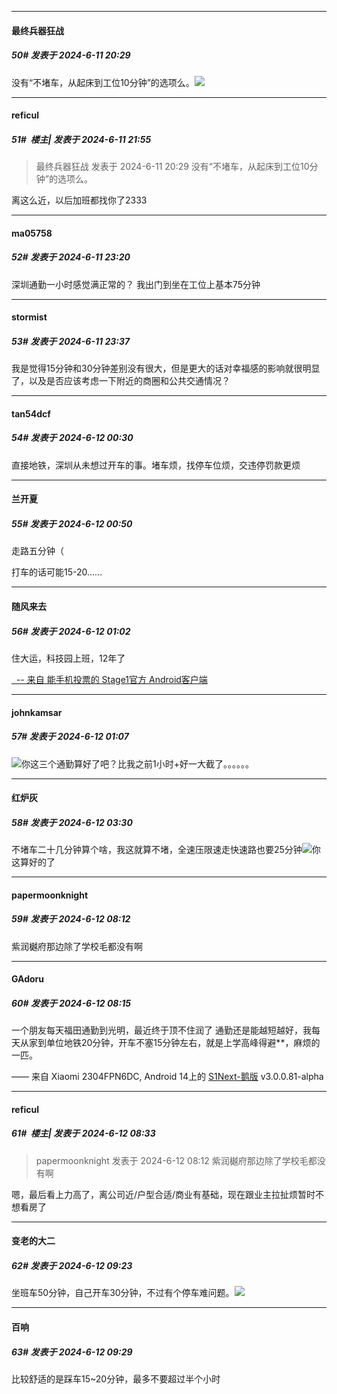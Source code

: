 ﻿
*****

####  最终兵器狂战  
##### 50#       发表于 2024-6-11 20:29

没有“不堵车，从起床到工位10分钟”的选项么。<img src="https://static.saraba1st.com/image/smiley/face2017/067.png" referrerpolicy="no-referrer">


*****

####  reficul  
##### 51#         楼主| 发表于 2024-6-11 21:55

<blockquote>最终兵器狂战 发表于 2024-6-11 20:29
没有“不堵车，从起床到工位10分钟”的选项么。</blockquote>
离这么近，以后加班都找你了2333


*****

####  ma05758  
##### 52#       发表于 2024-6-11 23:20

深圳通勤一小时感觉满正常的？ 我出门到坐在工位上基本75分钟


*****

####  stormist  
##### 53#       发表于 2024-6-11 23:37

我是觉得15分钟和30分钟差别没有很大，但是更大的话对幸福感的影响就很明显了，以及是否应该考虑一下附近的商圈和公共交通情况？


*****

####  tan54dcf  
##### 54#       发表于 2024-6-12 00:30

直接地铁，深圳从未想过开车的事。堵车烦，找停车位烦，交违停罚款更烦


*****

####  兰开夏  
##### 55#       发表于 2024-6-12 00:50

走路五分钟（

打车的话可能15-20......


*****

####  随风来去  
##### 56#       发表于 2024-6-12 01:02

住大运，科技园上班，12年了

[  -- 来自 能手机投票的 Stage1官方 Android客户端](https://www.coolapk.com/apk/140634)


*****

####  johnkamsar  
##### 57#       发表于 2024-6-12 01:07

<img src="https://static.saraba1st.com/image/smiley/face2017/125.png" referrerpolicy="no-referrer">你这三个通勤算好了吧？比我之前1小时+好一大截了。。。。。。


*****

####  红炉灰  
##### 58#       发表于 2024-6-12 03:30

不堵车二十几分钟算个啥，我这就算不堵，全速压限速走快速路也要25分钟<img src="https://static.saraba1st.com/image/smiley/face2017/067.png" referrerpolicy="no-referrer">你这算好的了


*****

####  papermoonknight  
##### 59#       发表于 2024-6-12 08:12

紫润樾府那边除了学校毛都没有啊


*****

####  GAdoru  
##### 60#       发表于 2024-6-12 08:15

一个朋友每天福田通勤到光明，最近终于顶不住润了
通勤还是能越短越好，我每天从家到单位地铁20分钟，开车不塞15分钟左右，就是上学高峰得避**，麻烦的一匹。

—— 来自 Xiaomi 2304FPN6DC, Android 14上的 [S1Next-鹅版](https://github.com/ykrank/S1-Next/releases) v3.0.0.81-alpha


*****

####  reficul  
##### 61#         楼主| 发表于 2024-6-12 08:33

<blockquote>papermoonknight 发表于 2024-6-12 08:12
紫润樾府那边除了学校毛都没有啊</blockquote>
嗯，最后看上力高了，离公司近/户型合适/商业有基础，现在跟业主拉扯烦暂时不想看房了


*****

####  变老的大二  
##### 62#       发表于 2024-6-12 09:23

坐班车50分钟，自己开车30分钟，不过有个停车难问题。<img src="https://static.saraba1st.com/image/smiley/face2017/068.png" referrerpolicy="no-referrer">


*****

####  百响  
##### 63#       发表于 2024-6-12 09:29

比较舒适的是踩车15~20分钟，最多不要超过半个小时

